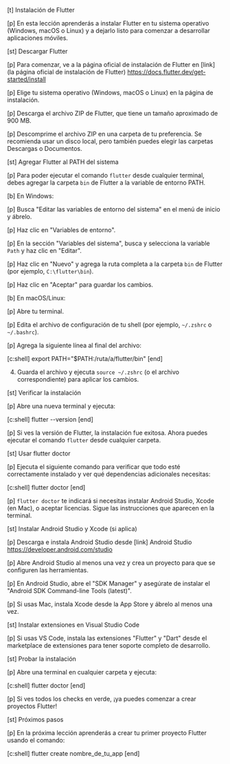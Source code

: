 [t] Instalación de Flutter

[p]
En esta lección aprenderás a instalar Flutter en tu sistema operativo (Windows, macOS o Linux) y a dejarlo listo para comenzar a desarrollar aplicaciones móviles.

[st] Descargar Flutter

[p]
Para comenzar, ve a la página oficial de instalación de Flutter en [link] (la página oficial de instalación de Flutter) https://docs.flutter.dev/get-started/install

[p]
Elige tu sistema operativo (Windows, macOS o Linux) en la página de instalación.

[p]
Descarga el archivo ZIP de Flutter, que tiene un tamaño aproximado de 900 MB.

[p]
Descomprime el archivo ZIP en una carpeta de tu preferencia. Se recomienda usar un disco local, pero también puedes elegir las carpetas Descargas o Documentos.

[st] Agregar Flutter al PATH del sistema

[p]
Para poder ejecutar el comando `flutter` desde cualquier terminal, debes agregar la carpeta `bin` de Flutter a la variable de entorno PATH.

[b] En Windows:

[p]
Busca "Editar las variables de entorno del sistema" en el menú de inicio y ábrelo.

[p]
Haz clic en "Variables de entorno".

[p]
En la sección "Variables del sistema", busca y selecciona la variable `Path` y haz clic en "Editar".

[p]
Haz clic en "Nuevo" y agrega la ruta completa a la carpeta `bin` de Flutter (por ejemplo, `C:\flutter\bin`).

[p]
Haz clic en "Aceptar" para guardar los cambios.

[b] En macOS/Linux:

[p]
Abre tu terminal.

[p]
Edita el archivo de configuración de tu shell (por ejemplo, `~/.zshrc` o `~/.bashrc`).

[p]
Agrega la siguiente línea al final del archivo:

[c:shell]
export PATH="$PATH:/ruta/a/flutter/bin"
[end]

4. Guarda el archivo y ejecuta `source ~/.zshrc` (o el archivo correspondiente) para aplicar los cambios.

[st] Verificar la instalación

[p]
Abre una nueva terminal y ejecuta:

[c:shell]
flutter --version
[end]

[p]
Si ves la versión de Flutter, la instalación fue exitosa. Ahora puedes ejecutar el comando `flutter` desde cualquier carpeta.

[st] Usar flutter doctor

[p]
Ejecuta el siguiente comando para verificar que todo esté correctamente instalado y ver qué dependencias adicionales necesitas:

[c:shell]
flutter doctor
[end]

[p]
`flutter doctor` te indicará si necesitas instalar Android Studio, Xcode (en Mac), o aceptar licencias. Sigue las instrucciones que aparecen en la terminal.

[st] Instalar Android Studio y Xcode (si aplica)

[p]
Descarga e instala Android Studio desde [link] Android Studio https://developer.android.com/studio

[p]
Abre Android Studio al menos una vez y crea un proyecto para que se configuren las herramientas.

[p]
En Android Studio, abre el "SDK Manager" y asegúrate de instalar el "Android SDK Command-line Tools (latest)".

[p]
Si usas Mac, instala Xcode desde la App Store y ábrelo al menos una vez.

[st] Instalar extensiones en Visual Studio Code

[p]
Si usas VS Code, instala las extensiones "Flutter" y "Dart" desde el marketplace de extensiones para tener soporte completo de desarrollo.

[st] Probar la instalación

[p]
Abre una terminal en cualquier carpeta y ejecuta:

[c:shell]
flutter doctor
[end]

[p]
Si ves todos los checks en verde, ¡ya puedes comenzar a crear proyectos Flutter!

[st] Próximos pasos

[p]
En la próxima lección aprenderás a crear tu primer proyecto Flutter usando el comando:

[c:shell]
flutter create nombre_de_tu_app
[end] 